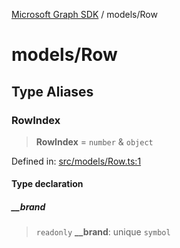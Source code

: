 [Microsoft Graph SDK](../README.md) / models/Row

# models/Row

## Type Aliases

### RowIndex

> **RowIndex** = `number` & `object`

Defined in: [src/models/Row.ts:1](https://github.com/Future-Secure-AI/sharepoint-workbook/blob/main/src/models/Row.ts#L1)

#### Type declaration

##### \_\_brand

> `readonly` **\_\_brand**: unique `symbol`

